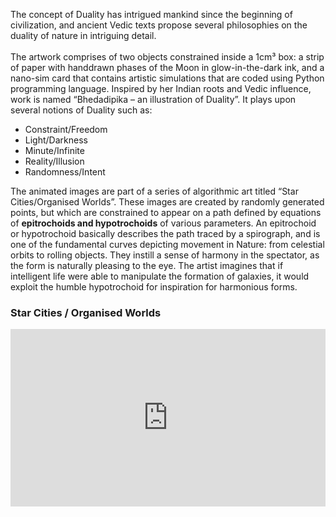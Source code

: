 <p>
  The concept of Duality has intrigued mankind since the beginning of civilization, and ancient Vedic texts propose several philosophies on the duality of nature in intriguing detail.
  <br><br>
  The artwork comprises of two objects constrained inside a 1cm³ box: a strip of paper with handdrawn phases of the Moon in glow-in-the-dark ink, and a nano-sim card that contains artistic simulations that are coded using Python programming language. Inspired by her Indian roots and Vedic influence, work is named “Bhedadipika – an illustration of Duality”. It plays upon several notions of Duality such as:
  <ul>
    <li>Constraint/Freedom</li>
    <li>Light/Darkness</li>
    <li>Minute/Infinite</li>
    <li>Reality/Illusion</li>
    <li>Randomness/Intent</li>
  </ul>
  The animated images are part of a series of algorithmic art titled “Star Cities/Organised Worlds”. These images are created by randomly generated points, but which are constrained to appear on a path defined by equations of <b>epitrochoids and hypotrochoids</b> of various parameters. An epitrochoid or hypotrochoid basically describes the path traced by a spirograph, and is one of the fundamental curves depicting movement in Nature: from celestial orbits to rolling objects. They instill a sense of harmony in the spectator, as the form is naturally pleasing to the eye. The artist imagines that if intelligent life were able to manipulate the formation of galaxies, it would exploit the humble hypotrochoid for inspiration for harmonious forms.
</p>
<p>
  <h3>Star Cities / Organised Worlds</h3>
  <div style="padding:56.25% 0 0 0;position:relative;"><iframe src="https://player.vimeo.com/video/688182964?h=c87417cfb5&amp;badge=0&amp;autopause=0&amp;player_id=0&amp;app_id=58479" frameborder="0" allow="autoplay; fullscreen; picture-in-picture" allowfullscreen style="position:absolute;top:0;left:0;width:100%;height:100%;" title="PriyankaRajkakati_StarCities"></iframe></div><script src="https://player.vimeo.com/api/player.js"></script>
</p>